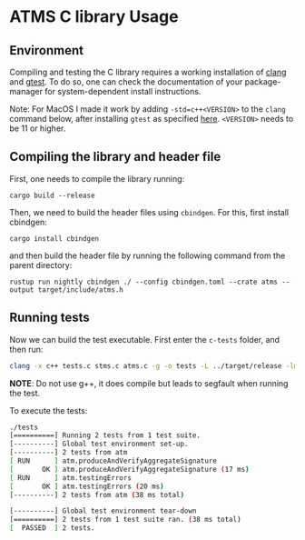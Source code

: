 # ATMS C library Usage

## Environment

Compiling and testing the C library requires a working installation of [clang](https://clang.llvm.org/) and [gtest](https://github.com/google/googletest).
To do so, one can check the documentation of your package-manager for system-dependent install instructions.

Note: For MacOS I made it work by adding `-std=c++<VERSION>` to the `clang` command below, after installing `gtest` as
specified [here](https://github.com/google/googletest/blob/main/googletest/README.md#standalone-cmake-project). 
`<VERSION>` needs to be 11 or higher. 

## Compiling the library and header file
First, one needs to compile the library running:
```shell
cargo build --release
```

Then, we need to build the header files using `cbindgen`. For this, first install
cbindgen:
```shell
cargo install cbindgen
```

and then build the header file by running the following command from the parent directory:
```shell
rustup run nightly cbindgen ./ --config cbindgen.toml --crate atms --output target/include/atms.h
```

## Running tests

Now we can build the test executable. First enter the `c-tests` folder, and then run:

``` sh
clang -x c++ tests.c stms.c atms.c -g -o tests -L ../target/release -lmithril -lstdc++ -lgtest -lgtest_main
```

**NOTE**: Do not use g++, it does compile but leads to segfault when running the test.

To execute the tests:

``` sh
./tests
[==========] Running 2 tests from 1 test suite.
[----------] Global test environment set-up.
[----------] 2 tests from atm
[ RUN      ] atm.produceAndVerifyAggregateSignature
[       OK ] atm.produceAndVerifyAggregateSignature (17 ms)
[ RUN      ] atm.testingErrors
[       OK ] atm.testingErrors (20 ms)
[----------] 2 tests from atm (38 ms total)

[----------] Global test environment tear-down
[==========] 2 tests from 1 test suite ran. (38 ms total)
[  PASSED  ] 2 tests.
```
